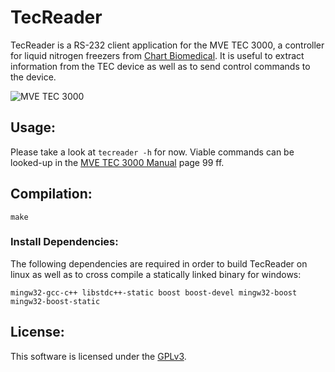 TecReader
=========

TecReader is a RS-232 client application for the MVE TEC 3000, a controller for liquid nitrogen freezers from [Chart Biomedical]. It is useful to extract information from the TEC device as well as to send control commands to the device.

![MVE TEC 3000](http://german-cryo.de/assets/images/TEC3000.jpg)


Usage:
------

Please take a look at `tecreader -h` for now. Viable commands can be looked-up in the [MVE TEC 3000 Manual] page 99 ff.


Compilation:
------------

    make

### Install Dependencies:
The following dependencies are required in order to build TecReader on linux as well as to cross compile a statically linked binary for windows:

    mingw32-gcc-c++ libstdc++-static boost boost-devel mingw32-boost mingw32-boost-static


License:
--------

This software is licensed under the [GPLv3].


[Chart Biomedical]: http://www.chartbiomed.com
[MVE TEC 3000 Manual]: http://www.chartbiomed.com/getattachment/20d79734-5072-4ecf-8b50-f535ad2df4e8/.aspx
[GPLv3]: http://www.gnu.org/licenses/gpl-3.0.txt
